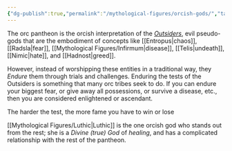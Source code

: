 ```yaml
---
{"dg-publish":true,"permalink":"/mythological-figures/orcish-gods/","tags":["Mythos_Drakk"],"noteIcon":""}
---
```


The orc pantheon is the orcish interpretation of the *[Outsiders](https://docs.google.com/document/d/1gjJxIf0RvnLmZNSnYQ6s4wp-SPVA0mM8zl7yfzQxToU/edit#heading=h.emh1o8fc6o5j)*, evil pseudo-gods that are the embodiment of concepts like [[Entropus\|chaos]], [[Radsla\|fear]], [[Mythological Figures/Infirmum\|disease]], [[Telis\|undeath]], [[Nimic\|hate]], and [[Hadnost\|greed]].

However, instead of worshipping these entities in a traditional way, they *Endure* them through trials and challenges. Enduring the tests of the Outsiders is something that many orc tribes seek to do. If you can endure your biggest fear, or give away all possessions, or survive a disease, etc., then you are considered enlightened or ascendant. 

The harder the test, the more fame you have to win or lose

[[Mythological Figures/Luthic\|Luthic]] is the one orcish god who stands out from the rest; she is a *Divine (true) God* of *healing*, and has a complicated relationship with the rest of the pantheon.

